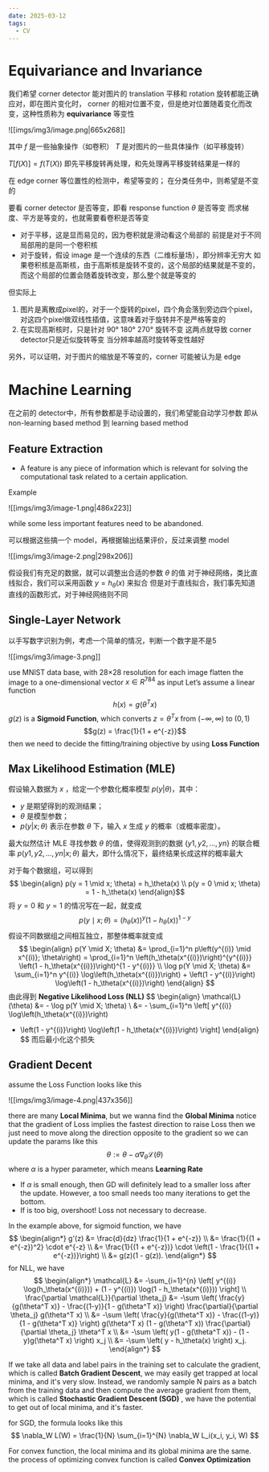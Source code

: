 ```yaml
---
date: 2025-03-12
tags:
  - CV
---
```

# Equivariance and Invariance

我们希望 corner detector 能对图片的 translation 平移和 rotation 旋转都能正确应对，即在图片变化时， corner 的相对位置不变，但是绝对位置随着变化而改变，这种性质称为 **equivariance** 等变性

![[imgs/img3/image.png|665x268]]

其中 $f$ 是一些抽象操作（如卷积）
$T$ 是对图片的一些具体操作（如平移旋转）

$T[f(X)] = f(T(X))$ 即先平移旋转再处理，和先处理再平移旋转结果是一样的

在 edge corner 等位置性的检测中，希望等变的；
在分类任务中，则希望是不变的

要看 corner detector 是否等变，即看 response function $\theta$ 是否等变
而求梯度、平方是等变的，也就需要看卷积是否等变
- 对于平移，这是显而易见的，因为卷积就是滑动看这个局部的
	前提是对于不同局部用的是同一个卷积核
- 对于旋转，假设 image 是一个连续的东西（二维标量场），即分辨率无穷大
	如果卷积核是高斯核，由于高斯核是旋转不变的，这个局部的结果就是不变的，而这个局部的位置会随着旋转改变，那么整个就是等变的

但实际上
1. 图片是离散成pixel的，对于一个旋转的pixel，四个角会落到旁边四个pixel，对这四个pixel做双线性插值，这意味着对于旋转并不是严格等变的
2. 在实现高斯核时，只是针对 90° 180° 270° 旋转不变
这两点就导致 corner detector只是近似旋转等变
当分辨率越高时旋转等变性越好

另外，可以证明，对于图片的缩放是不等变的，corner 可能被认为是 edge

# Machine Learning

在之前的 detector中，所有参数都是手动设置的，我们希望能自动学习参数
即从 non-learning based method 到 learning based method
## Feature Extraction

- A feature is any piece of information which is relevant for solving the computational task related to a certain application.

Example

![[imgs/img3/image-1.png|486x223]]

while some less important features need to be abandoned.

可以根据这些搞一个 model，再根据输出结果评价，反过来调整 model

![[imgs/img3/image-2.png|298x206]]

假设我们有充足的数据，就可以调整出合适的参数 $\theta$ 的值 
对于神经网络，类比直线拟合，我们可以采用函数 $y = h_\theta(x)$ 来拟合
但是对于直线拟合，我们事先知道直线的函数形式，对于神经网络则不同

## Single-Layer Network

以手写数字识别为例，考虑一个简单的情况，判断一个数字是不是5

![[imgs/img3/image-3.png]]

use MNIST data base, with 28×28 resolution for each image
flatten the image to a one-dimensional vector $x \in R^{784}$ as input
Let’s assume a linear function $$h(x)=g(\theta^Tx)$$
$g(z)$ is a **Sigmoid Function**, which converts $z=\theta^Tx$ from $(-\infty,\infty)$ to $(0,1)$
$$g(z) = \frac{1}{1 + e^{-z}}$$
then we need to decide the fitting/training objective by using **Loss Function**

## Max Likelihood Estimation (MLE)

假设输入数据为 $x$ ，给定一个参数化概率模型 $p(y|\theta)$，其中：
- $y$ 是期望得到的观测结果；
- $\theta$ 是模型参数；
- $p(y|x;\theta)$ 表示在参数 $\theta$ 下，输入 $x$ 生成 $y$ 的概率（或概率密度）。

最大似然估计 MLE 寻找参数 $\theta$ 的值，使得观测到的数据 $\{y1​,y2​,…,yn​\}$ 的联合概率 $p(y1​,y2​,…,yn​|x;\theta)$ 最大，即什么情况下，最终结果长成这样的概率最大

对于每个数据组，可以得到
$$
\begin{align}
p(y = 1 \mid x; \theta) = h_\theta(x) \\
p(y = 0 \mid x; \theta) = 1 - h_\theta(x)
\end{align}$$
将 $y =0$ 和 $y=1$ 的情况写在一起，就变成
$$p(y \mid x; \theta) = \big(h_\theta(x)\big)^y \big(1 - h_\theta(x)\big)^{1-y}$$
假设不同数据组之间相互独立，那整体概率就变成
$$
\begin{align}
p(Y \mid X; \theta) &= \prod_{i=1}^n p\left(y^{(i)} \mid x^{(i)}; \theta\right) = \prod_{i=1}^n \left(h_\theta(x^{(i)})\right)^{y^{(i)}} \left(1 - h_\theta(x^{(i)})\right)^{1 - y^{(i)}} \\
\log p(Y \mid X; \theta) &= \sum_{i=1}^n y^{(i)} \log\left(h_\theta(x^{(i)})\right) + \left(1 - y^{(i)}\right) \log\left(1 - h_\theta(x^{(i)})\right)
\end{align}
$$
由此得到 **Negative Likelihood Loss (NLL)**
$$
\begin{align}
\mathcal{L}(\theta) 
&= - \log p(Y \mid X; \theta) \\
&= - \sum_{i=1}^n \left[ y^{(i)} \log\left(h_\theta(x^{(i)})\right) 
+ \left(1 - y^{(i)}\right) \log\left(1 - h_\theta(x^{(i)})\right) \right]
\end{align}
$$
而后最小化这个损失

## Gradient Decent

assume the Loss Function looks like this

![[imgs/img3/image-4.png|437x356]]

there are many **Local Minima**, but we wanna find the **Global Minima**
notice that the gradient of Loss implies the fastest direction to raise Loss
then we just need to move along the direction opposite to the gradient
so we can update the params like this
$$\theta := \theta - \alpha \nabla_\theta \mathcal{L}(\theta)$$where $\alpha$ is a hyper parameter, which means **Learning Rate**
- If $\alpha$ is small enough, then GD will definitely lead to a smaller loss after the update. However, a too small needs too many iterations to get the bottom.
- If is too big,  overshoot! Loss not necessary to decrease.

In the example above, for sigmoid function, we have
$$
\begin{align*}
g'(z) &= \frac{d}{dz} \frac{1}{1 + e^{-z}} \\
&= \frac{1}{(1 + e^{-z})^2} \cdot e^{-z} \\
&= \frac{1}{(1 + e^{-z})} \cdot \left(1 - \frac{1}{(1 + e^{-z})}\right) \\
&= g(z)(1 - g(z)).
\end{align*}
$$
for NLL, we have
$$
\begin{align*}
\mathcal{L} &= -\sum_{i=1}^{n} \left[ y^{(i)} \log(h_\theta(x^{(i)})) + (1 - y^{(i)}) \log(1 - h_\theta(x^{(i)})) \right] \\
\frac{\partial \mathcal{L}}{\partial \theta_j} &= -\sum \left( \frac{y}{g(\theta^T x)} - \frac{(1-y)}{1 - g(\theta^T x)} \right) \frac{\partial}{\partial \theta_j} g(\theta^T x) \\
&= -\sum \left( \frac{y}{g(\theta^T x)} - \frac{(1-y)}{1 - g(\theta^T x)} \right) g(\theta^T x) (1 - g(\theta^T x)) \frac{\partial}{\partial \theta_j} \theta^T x \\
&= -\sum \left( y(1 - g(\theta^T x)) - (1 - y)g(\theta^T x) \right) x_j \\
&= -\sum \left( y - h_\theta(x) \right) x_j.
\end{align*}
$$

If we take all data and label pairs in the training set to calculate the gradient, which is called **Batch Gradient Descent**, we may easily get trapped at local minima, and it's very slow.
Instead, we randomly sample N pairs as a batch from the training data and then compute the average gradient from them, which is called **Stochastic Gradient Descent (SGD)** , we have the potential to get out of local minima, and it's faster.

for SGD, the formula looks like this
$$
\nabla_W L(W) = \frac{1}{N} \sum_{i=1}^{N} \nabla_W L_i(x_i, y_i, W)
$$

For convex function, the local minima and its global minima are the same. 
the process of optimizing convex function is called **Convex Optimization**





